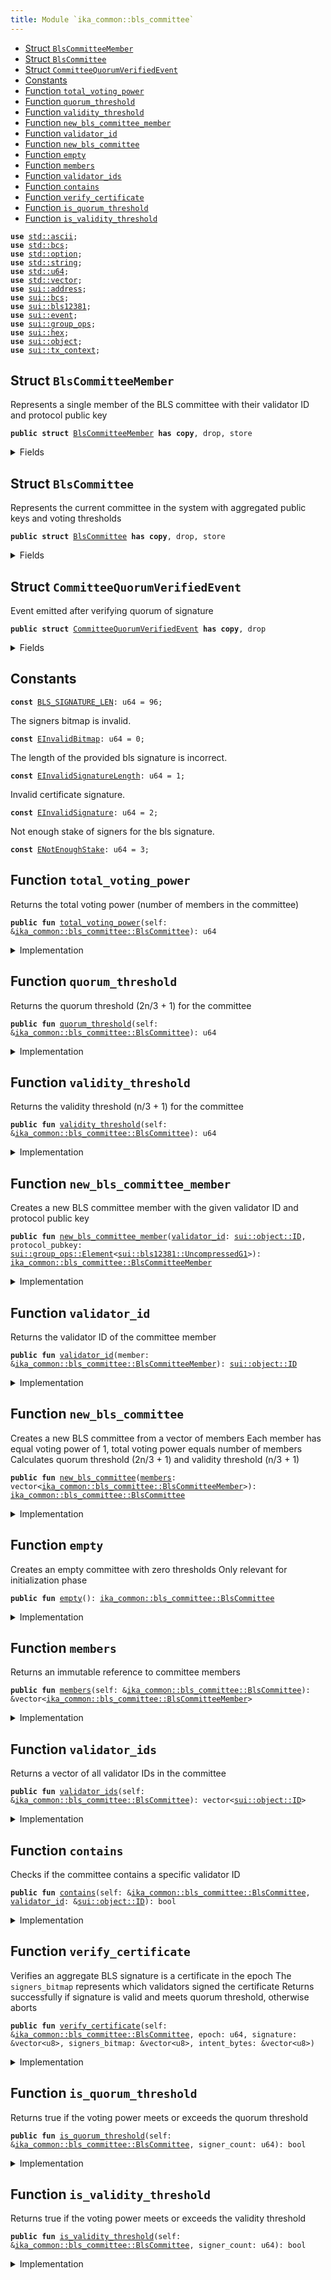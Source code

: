 ```yaml
---
title: Module `ika_common::bls_committee`
---
```




-  [Struct `BlsCommitteeMember`](#ika_common_bls_committee_BlsCommitteeMember)
-  [Struct `BlsCommittee`](#ika_common_bls_committee_BlsCommittee)
-  [Struct `CommitteeQuorumVerifiedEvent`](#ika_common_bls_committee_CommitteeQuorumVerifiedEvent)
-  [Constants](#@Constants_0)
-  [Function `total_voting_power`](#ika_common_bls_committee_total_voting_power)
-  [Function `quorum_threshold`](#ika_common_bls_committee_quorum_threshold)
-  [Function `validity_threshold`](#ika_common_bls_committee_validity_threshold)
-  [Function `new_bls_committee_member`](#ika_common_bls_committee_new_bls_committee_member)
-  [Function `validator_id`](#ika_common_bls_committee_validator_id)
-  [Function `new_bls_committee`](#ika_common_bls_committee_new_bls_committee)
-  [Function `empty`](#ika_common_bls_committee_empty)
-  [Function `members`](#ika_common_bls_committee_members)
-  [Function `validator_ids`](#ika_common_bls_committee_validator_ids)
-  [Function `contains`](#ika_common_bls_committee_contains)
-  [Function `verify_certificate`](#ika_common_bls_committee_verify_certificate)
-  [Function `is_quorum_threshold`](#ika_common_bls_committee_is_quorum_threshold)
-  [Function `is_validity_threshold`](#ika_common_bls_committee_is_validity_threshold)


<pre><code><b>use</b> <a href="../std/ascii.md#std_ascii">std::ascii</a>;
<b>use</b> <a href="../std/bcs.md#std_bcs">std::bcs</a>;
<b>use</b> <a href="../std/option.md#std_option">std::option</a>;
<b>use</b> <a href="../std/string.md#std_string">std::string</a>;
<b>use</b> <a href="../std/u64.md#std_u64">std::u64</a>;
<b>use</b> <a href="../std/vector.md#std_vector">std::vector</a>;
<b>use</b> <a href="../sui/address.md#sui_address">sui::address</a>;
<b>use</b> <a href="../sui/bcs.md#sui_bcs">sui::bcs</a>;
<b>use</b> <a href="../sui/bls12381.md#sui_bls12381">sui::bls12381</a>;
<b>use</b> <a href="../sui/event.md#sui_event">sui::event</a>;
<b>use</b> <a href="../sui/group_ops.md#sui_group_ops">sui::group_ops</a>;
<b>use</b> <a href="../sui/hex.md#sui_hex">sui::hex</a>;
<b>use</b> <a href="../sui/object.md#sui_object">sui::object</a>;
<b>use</b> <a href="../sui/tx_context.md#sui_tx_context">sui::tx_context</a>;
</code></pre>



<a name="ika_common_bls_committee_BlsCommitteeMember"></a>

## Struct `BlsCommitteeMember`

Represents a single member of the BLS committee with their validator ID and protocol public key


<pre><code><b>public</b> <b>struct</b> <a href="../ika_common/bls_committee.md#ika_common_bls_committee_BlsCommitteeMember">BlsCommitteeMember</a> <b>has</b> <b>copy</b>, drop, store
</code></pre>



<details>
<summary>Fields</summary>


<dl>
<dt>
<code><a href="../ika_common/bls_committee.md#ika_common_bls_committee_validator_id">validator_id</a>: <a href="../sui/object.md#sui_object_ID">sui::object::ID</a></code>
</dt>
<dd>
</dd>
<dt>
<code>protocol_pubkey: <a href="../sui/group_ops.md#sui_group_ops_Element">sui::group_ops::Element</a>&lt;<a href="../sui/bls12381.md#sui_bls12381_UncompressedG1">sui::bls12381::UncompressedG1</a>&gt;</code>
</dt>
<dd>
</dd>
</dl>


</details>

<a name="ika_common_bls_committee_BlsCommittee"></a>

## Struct `BlsCommittee`

Represents the current committee in the system with aggregated public keys and voting thresholds


<pre><code><b>public</b> <b>struct</b> <a href="../ika_common/bls_committee.md#ika_common_bls_committee_BlsCommittee">BlsCommittee</a> <b>has</b> <b>copy</b>, drop, store
</code></pre>



<details>
<summary>Fields</summary>


<dl>
<dt>
<code><a href="../ika_common/bls_committee.md#ika_common_bls_committee_members">members</a>: vector&lt;<a href="../ika_common/bls_committee.md#ika_common_bls_committee_BlsCommitteeMember">ika_common::bls_committee::BlsCommitteeMember</a>&gt;</code>
</dt>
<dd>
</dd>
<dt>
<code>aggregated_protocol_pubkey: <a href="../sui/group_ops.md#sui_group_ops_Element">sui::group_ops::Element</a>&lt;<a href="../sui/bls12381.md#sui_bls12381_G1">sui::bls12381::G1</a>&gt;</code>
</dt>
<dd>
 The aggregation of public keys for all members of the committee
</dd>
<dt>
<code><a href="../ika_common/bls_committee.md#ika_common_bls_committee_quorum_threshold">quorum_threshold</a>: u64</code>
</dt>
<dd>
 Minimum signatures required for quorum (2n/3 + 1)
</dd>
<dt>
<code><a href="../ika_common/bls_committee.md#ika_common_bls_committee_validity_threshold">validity_threshold</a>: u64</code>
</dt>
<dd>
 Minimum signatures required for validity (n/3 + 1)
</dd>
</dl>


</details>

<a name="ika_common_bls_committee_CommitteeQuorumVerifiedEvent"></a>

## Struct `CommitteeQuorumVerifiedEvent`

Event emitted after verifying quorum of signature


<pre><code><b>public</b> <b>struct</b> <a href="../ika_common/bls_committee.md#ika_common_bls_committee_CommitteeQuorumVerifiedEvent">CommitteeQuorumVerifiedEvent</a> <b>has</b> <b>copy</b>, drop
</code></pre>



<details>
<summary>Fields</summary>


<dl>
<dt>
<code>epoch: u64</code>
</dt>
<dd>
</dd>
<dt>
<code>signer_count: u64</code>
</dt>
<dd>
</dd>
</dl>


</details>

<a name="@Constants_0"></a>

## Constants


<a name="ika_common_bls_committee_BLS_SIGNATURE_LEN"></a>



<pre><code><b>const</b> <a href="../ika_common/bls_committee.md#ika_common_bls_committee_BLS_SIGNATURE_LEN">BLS_SIGNATURE_LEN</a>: u64 = 96;
</code></pre>



<a name="ika_common_bls_committee_EInvalidBitmap"></a>

The signers bitmap is invalid.


<pre><code><b>const</b> <a href="../ika_common/bls_committee.md#ika_common_bls_committee_EInvalidBitmap">EInvalidBitmap</a>: u64 = 0;
</code></pre>



<a name="ika_common_bls_committee_EInvalidSignatureLength"></a>

The length of the provided bls signature is incorrect.


<pre><code><b>const</b> <a href="../ika_common/bls_committee.md#ika_common_bls_committee_EInvalidSignatureLength">EInvalidSignatureLength</a>: u64 = 1;
</code></pre>



<a name="ika_common_bls_committee_EInvalidSignature"></a>

Invalid certificate signature.


<pre><code><b>const</b> <a href="../ika_common/bls_committee.md#ika_common_bls_committee_EInvalidSignature">EInvalidSignature</a>: u64 = 2;
</code></pre>



<a name="ika_common_bls_committee_ENotEnoughStake"></a>

Not enough stake of signers for the bls signature.


<pre><code><b>const</b> <a href="../ika_common/bls_committee.md#ika_common_bls_committee_ENotEnoughStake">ENotEnoughStake</a>: u64 = 3;
</code></pre>



<a name="ika_common_bls_committee_total_voting_power"></a>

## Function `total_voting_power`

Returns the total voting power (number of members in the committee)


<pre><code><b>public</b> <b>fun</b> <a href="../ika_common/bls_committee.md#ika_common_bls_committee_total_voting_power">total_voting_power</a>(self: &<a href="../ika_common/bls_committee.md#ika_common_bls_committee_BlsCommittee">ika_common::bls_committee::BlsCommittee</a>): u64
</code></pre>



<details>
<summary>Implementation</summary>


<pre><code><b>public</b> <b>fun</b> <a href="../ika_common/bls_committee.md#ika_common_bls_committee_total_voting_power">total_voting_power</a>(self: &<a href="../ika_common/bls_committee.md#ika_common_bls_committee_BlsCommittee">BlsCommittee</a>): u64 {
    self.<a href="../ika_common/bls_committee.md#ika_common_bls_committee_members">members</a>.length()
}
</code></pre>



</details>

<a name="ika_common_bls_committee_quorum_threshold"></a>

## Function `quorum_threshold`

Returns the quorum threshold (2n/3 + 1) for the committee


<pre><code><b>public</b> <b>fun</b> <a href="../ika_common/bls_committee.md#ika_common_bls_committee_quorum_threshold">quorum_threshold</a>(self: &<a href="../ika_common/bls_committee.md#ika_common_bls_committee_BlsCommittee">ika_common::bls_committee::BlsCommittee</a>): u64
</code></pre>



<details>
<summary>Implementation</summary>


<pre><code><b>public</b> <b>fun</b> <a href="../ika_common/bls_committee.md#ika_common_bls_committee_quorum_threshold">quorum_threshold</a>(self: &<a href="../ika_common/bls_committee.md#ika_common_bls_committee_BlsCommittee">BlsCommittee</a>): u64 {
    self.<a href="../ika_common/bls_committee.md#ika_common_bls_committee_quorum_threshold">quorum_threshold</a>
}
</code></pre>



</details>

<a name="ika_common_bls_committee_validity_threshold"></a>

## Function `validity_threshold`

Returns the validity threshold (n/3 + 1) for the committee


<pre><code><b>public</b> <b>fun</b> <a href="../ika_common/bls_committee.md#ika_common_bls_committee_validity_threshold">validity_threshold</a>(self: &<a href="../ika_common/bls_committee.md#ika_common_bls_committee_BlsCommittee">ika_common::bls_committee::BlsCommittee</a>): u64
</code></pre>



<details>
<summary>Implementation</summary>


<pre><code><b>public</b> <b>fun</b> <a href="../ika_common/bls_committee.md#ika_common_bls_committee_validity_threshold">validity_threshold</a>(self: &<a href="../ika_common/bls_committee.md#ika_common_bls_committee_BlsCommittee">BlsCommittee</a>): u64 {
    self.<a href="../ika_common/bls_committee.md#ika_common_bls_committee_validity_threshold">validity_threshold</a>
}
</code></pre>



</details>

<a name="ika_common_bls_committee_new_bls_committee_member"></a>

## Function `new_bls_committee_member`

Creates a new BLS committee member with the given validator ID and protocol public key


<pre><code><b>public</b> <b>fun</b> <a href="../ika_common/bls_committee.md#ika_common_bls_committee_new_bls_committee_member">new_bls_committee_member</a>(<a href="../ika_common/bls_committee.md#ika_common_bls_committee_validator_id">validator_id</a>: <a href="../sui/object.md#sui_object_ID">sui::object::ID</a>, protocol_pubkey: <a href="../sui/group_ops.md#sui_group_ops_Element">sui::group_ops::Element</a>&lt;<a href="../sui/bls12381.md#sui_bls12381_UncompressedG1">sui::bls12381::UncompressedG1</a>&gt;): <a href="../ika_common/bls_committee.md#ika_common_bls_committee_BlsCommitteeMember">ika_common::bls_committee::BlsCommitteeMember</a>
</code></pre>



<details>
<summary>Implementation</summary>


<pre><code><b>public</b> <b>fun</b> <a href="../ika_common/bls_committee.md#ika_common_bls_committee_new_bls_committee_member">new_bls_committee_member</a>(
    <a href="../ika_common/bls_committee.md#ika_common_bls_committee_validator_id">validator_id</a>: ID,
    protocol_pubkey: Element&lt;UncompressedG1&gt;
): <a href="../ika_common/bls_committee.md#ika_common_bls_committee_BlsCommitteeMember">BlsCommitteeMember</a> {
    <a href="../ika_common/bls_committee.md#ika_common_bls_committee_BlsCommitteeMember">BlsCommitteeMember</a> {
        <a href="../ika_common/bls_committee.md#ika_common_bls_committee_validator_id">validator_id</a>,
        protocol_pubkey,
    }
}
</code></pre>



</details>

<a name="ika_common_bls_committee_validator_id"></a>

## Function `validator_id`

Returns the validator ID of the committee member


<pre><code><b>public</b> <b>fun</b> <a href="../ika_common/bls_committee.md#ika_common_bls_committee_validator_id">validator_id</a>(member: &<a href="../ika_common/bls_committee.md#ika_common_bls_committee_BlsCommitteeMember">ika_common::bls_committee::BlsCommitteeMember</a>): <a href="../sui/object.md#sui_object_ID">sui::object::ID</a>
</code></pre>



<details>
<summary>Implementation</summary>


<pre><code><b>public</b> <b>fun</b> <a href="../ika_common/bls_committee.md#ika_common_bls_committee_validator_id">validator_id</a>(member: &<a href="../ika_common/bls_committee.md#ika_common_bls_committee_BlsCommitteeMember">BlsCommitteeMember</a>): ID {
    member.<a href="../ika_common/bls_committee.md#ika_common_bls_committee_validator_id">validator_id</a>
}
</code></pre>



</details>

<a name="ika_common_bls_committee_new_bls_committee"></a>

## Function `new_bls_committee`

Creates a new BLS committee from a vector of members
Each member has equal voting power of 1, total voting power equals number of members
Calculates quorum threshold (2n/3 + 1) and validity threshold (n/3 + 1)


<pre><code><b>public</b> <b>fun</b> <a href="../ika_common/bls_committee.md#ika_common_bls_committee_new_bls_committee">new_bls_committee</a>(<a href="../ika_common/bls_committee.md#ika_common_bls_committee_members">members</a>: vector&lt;<a href="../ika_common/bls_committee.md#ika_common_bls_committee_BlsCommitteeMember">ika_common::bls_committee::BlsCommitteeMember</a>&gt;): <a href="../ika_common/bls_committee.md#ika_common_bls_committee_BlsCommittee">ika_common::bls_committee::BlsCommittee</a>
</code></pre>



<details>
<summary>Implementation</summary>


<pre><code><b>public</b> <b>fun</b> <a href="../ika_common/bls_committee.md#ika_common_bls_committee_new_bls_committee">new_bls_committee</a>(<a href="../ika_common/bls_committee.md#ika_common_bls_committee_members">members</a>: vector&lt;<a href="../ika_common/bls_committee.md#ika_common_bls_committee_BlsCommitteeMember">BlsCommitteeMember</a>&gt;): <a href="../ika_common/bls_committee.md#ika_common_bls_committee_BlsCommittee">BlsCommittee</a> {
    // Compute the total aggregated key, e.g. the sum of all <b>public</b> keys in the committee
    <b>let</b> aggregated_protocol_pubkey = bls12381::uncompressed_g1_to_g1(
        &bls12381::uncompressed_g1_sum(
            &<a href="../ika_common/bls_committee.md#ika_common_bls_committee_members">members</a>.map!(|member| member.protocol_pubkey),
        ),
    );
    <b>let</b> <a href="../ika_common/bls_committee.md#ika_common_bls_committee_quorum_threshold">quorum_threshold</a> = (2 * (<a href="../ika_common/bls_committee.md#ika_common_bls_committee_members">members</a>.length() / 3)) + 1;
    <b>let</b> <a href="../ika_common/bls_committee.md#ika_common_bls_committee_validity_threshold">validity_threshold</a> = (<a href="../ika_common/bls_committee.md#ika_common_bls_committee_members">members</a>.length() / 3) + 1;
    <a href="../ika_common/bls_committee.md#ika_common_bls_committee_BlsCommittee">BlsCommittee</a> {
        <a href="../ika_common/bls_committee.md#ika_common_bls_committee_members">members</a>,
        aggregated_protocol_pubkey,
        <a href="../ika_common/bls_committee.md#ika_common_bls_committee_quorum_threshold">quorum_threshold</a>,
        <a href="../ika_common/bls_committee.md#ika_common_bls_committee_validity_threshold">validity_threshold</a>,
    }
}
</code></pre>



</details>

<a name="ika_common_bls_committee_empty"></a>

## Function `empty`

Creates an empty committee with zero thresholds
Only relevant for initialization phase


<pre><code><b>public</b> <b>fun</b> <a href="../ika_common/bls_committee.md#ika_common_bls_committee_empty">empty</a>(): <a href="../ika_common/bls_committee.md#ika_common_bls_committee_BlsCommittee">ika_common::bls_committee::BlsCommittee</a>
</code></pre>



<details>
<summary>Implementation</summary>


<pre><code><b>public</b> <b>fun</b> <a href="../ika_common/bls_committee.md#ika_common_bls_committee_empty">empty</a>(): <a href="../ika_common/bls_committee.md#ika_common_bls_committee_BlsCommittee">BlsCommittee</a> {
    <a href="../ika_common/bls_committee.md#ika_common_bls_committee_BlsCommittee">BlsCommittee</a> {
        <a href="../ika_common/bls_committee.md#ika_common_bls_committee_members">members</a>: vector[],
        aggregated_protocol_pubkey: bls12381::g1_identity(),
        <a href="../ika_common/bls_committee.md#ika_common_bls_committee_quorum_threshold">quorum_threshold</a>: 0,
        <a href="../ika_common/bls_committee.md#ika_common_bls_committee_validity_threshold">validity_threshold</a>: 0,
    }
}
</code></pre>



</details>

<a name="ika_common_bls_committee_members"></a>

## Function `members`

Returns an immutable reference to committee members


<pre><code><b>public</b> <b>fun</b> <a href="../ika_common/bls_committee.md#ika_common_bls_committee_members">members</a>(self: &<a href="../ika_common/bls_committee.md#ika_common_bls_committee_BlsCommittee">ika_common::bls_committee::BlsCommittee</a>): &vector&lt;<a href="../ika_common/bls_committee.md#ika_common_bls_committee_BlsCommitteeMember">ika_common::bls_committee::BlsCommitteeMember</a>&gt;
</code></pre>



<details>
<summary>Implementation</summary>


<pre><code><b>public</b> <b>fun</b> <a href="../ika_common/bls_committee.md#ika_common_bls_committee_members">members</a>(self: &<a href="../ika_common/bls_committee.md#ika_common_bls_committee_BlsCommittee">BlsCommittee</a>): &vector&lt;<a href="../ika_common/bls_committee.md#ika_common_bls_committee_BlsCommitteeMember">BlsCommitteeMember</a>&gt; {
    &self.<a href="../ika_common/bls_committee.md#ika_common_bls_committee_members">members</a>
}
</code></pre>



</details>

<a name="ika_common_bls_committee_validator_ids"></a>

## Function `validator_ids`

Returns a vector of all validator IDs in the committee


<pre><code><b>public</b> <b>fun</b> <a href="../ika_common/bls_committee.md#ika_common_bls_committee_validator_ids">validator_ids</a>(self: &<a href="../ika_common/bls_committee.md#ika_common_bls_committee_BlsCommittee">ika_common::bls_committee::BlsCommittee</a>): vector&lt;<a href="../sui/object.md#sui_object_ID">sui::object::ID</a>&gt;
</code></pre>



<details>
<summary>Implementation</summary>


<pre><code><b>public</b> <b>fun</b> <a href="../ika_common/bls_committee.md#ika_common_bls_committee_validator_ids">validator_ids</a>(self: &<a href="../ika_common/bls_committee.md#ika_common_bls_committee_BlsCommittee">BlsCommittee</a>): vector&lt;ID&gt; {
    self.<a href="../ika_common/bls_committee.md#ika_common_bls_committee_members">members</a>().map_ref!(|m| m.<a href="../ika_common/bls_committee.md#ika_common_bls_committee_validator_id">validator_id</a>())
}
</code></pre>



</details>

<a name="ika_common_bls_committee_contains"></a>

## Function `contains`

Checks if the committee contains a specific validator ID


<pre><code><b>public</b> <b>fun</b> <a href="../ika_common/bls_committee.md#ika_common_bls_committee_contains">contains</a>(self: &<a href="../ika_common/bls_committee.md#ika_common_bls_committee_BlsCommittee">ika_common::bls_committee::BlsCommittee</a>, <a href="../ika_common/bls_committee.md#ika_common_bls_committee_validator_id">validator_id</a>: &<a href="../sui/object.md#sui_object_ID">sui::object::ID</a>): bool
</code></pre>



<details>
<summary>Implementation</summary>


<pre><code><b>public</b> <b>fun</b> <a href="../ika_common/bls_committee.md#ika_common_bls_committee_contains">contains</a>(self: &<a href="../ika_common/bls_committee.md#ika_common_bls_committee_BlsCommittee">BlsCommittee</a>, <a href="../ika_common/bls_committee.md#ika_common_bls_committee_validator_id">validator_id</a>: &ID): bool {
    self.<a href="../ika_common/bls_committee.md#ika_common_bls_committee_members">members</a>().any!(|m| m.<a href="../ika_common/bls_committee.md#ika_common_bls_committee_validator_id">validator_id</a>() == <a href="../ika_common/bls_committee.md#ika_common_bls_committee_validator_id">validator_id</a>)
}
</code></pre>



</details>

<a name="ika_common_bls_committee_verify_certificate"></a>

## Function `verify_certificate`

Verifies an aggregate BLS signature is a certificate in the epoch
The <code>signers_bitmap</code> represents which validators signed the certificate
Returns successfully if signature is valid and meets quorum threshold, otherwise aborts


<pre><code><b>public</b> <b>fun</b> <a href="../ika_common/bls_committee.md#ika_common_bls_committee_verify_certificate">verify_certificate</a>(self: &<a href="../ika_common/bls_committee.md#ika_common_bls_committee_BlsCommittee">ika_common::bls_committee::BlsCommittee</a>, epoch: u64, signature: &vector&lt;u8&gt;, signers_bitmap: &vector&lt;u8&gt;, intent_bytes: &vector&lt;u8&gt;)
</code></pre>



<details>
<summary>Implementation</summary>


<pre><code><b>public</b> <b>fun</b> <a href="../ika_common/bls_committee.md#ika_common_bls_committee_verify_certificate">verify_certificate</a>(
    self: &<a href="../ika_common/bls_committee.md#ika_common_bls_committee_BlsCommittee">BlsCommittee</a>,
    epoch: u64,
    signature: &vector&lt;u8&gt;,
    signers_bitmap: &vector&lt;u8&gt;,
    intent_bytes: &vector&lt;u8&gt;,
) {
    <b>assert</b>!(signature.length() == <a href="../ika_common/bls_committee.md#ika_common_bls_committee_BLS_SIGNATURE_LEN">BLS_SIGNATURE_LEN</a>, <a href="../ika_common/bls_committee.md#ika_common_bls_committee_EInvalidSignatureLength">EInvalidSignatureLength</a>);
    <b>let</b> <a href="../ika_common/bls_committee.md#ika_common_bls_committee_members">members</a> = &self.<a href="../ika_common/bls_committee.md#ika_common_bls_committee_members">members</a>;
    // Count non-signers instead of summing their voting powers
    <b>let</b> <b>mut</b> non_signer_count = 0;
    <b>let</b> <b>mut</b> non_signer_public_keys: vector&lt;Element&lt;UncompressedG1&gt;&gt; = vector::empty();
    <b>let</b> <b>mut</b> offset: u64 = 0;
    <b>let</b> n_members = <a href="../ika_common/bls_committee.md#ika_common_bls_committee_members">members</a>.length();
    <b>let</b> max_bitmap_len_bytes = n_members.divide_and_round_up(8);
    // The signers bitmap must not be longer than necessary to hold all <a href="../ika_common/bls_committee.md#ika_common_bls_committee_members">members</a>
    // It may be shorter, in which case the excluded <a href="../ika_common/bls_committee.md#ika_common_bls_committee_members">members</a> are treated <b>as</b> non-signers
    <b>assert</b>!(signers_bitmap.length() == max_bitmap_len_bytes, <a href="../ika_common/bls_committee.md#ika_common_bls_committee_EInvalidBitmap">EInvalidBitmap</a>);
    // Iterate over the signers bitmap and check <b>if</b> each member is a signer
    max_bitmap_len_bytes.do!(|i| {
        // Get the current byte or 0 <b>if</b> we've reached the end of the bitmap
        <b>let</b> byte = <b>if</b> (i &lt; signers_bitmap.length()) {
            signers_bitmap[i]
        } <b>else</b> {
            0
        };
        (8u8).do!(|i| {
            <b>let</b> index = offset + (i <b>as</b> u64);
            <b>let</b> is_signer = (byte &gt;&gt; i) & 1 == 1;
            // If the index is out of bounds, the bit must be 0 to ensure
            // uniqueness of the signers_bitmap
            <b>if</b> (index &gt;= n_members) {
                <b>assert</b>!(!is_signer, <a href="../ika_common/bls_committee.md#ika_common_bls_committee_EInvalidBitmap">EInvalidBitmap</a>);
                <b>return</b>
            };
            // There will be fewer non-signers than signers, so we handle
            // non-signers here
            <b>if</b> (!is_signer) {
                <b>let</b> member = &<a href="../ika_common/bls_committee.md#ika_common_bls_committee_members">members</a>[index];
                non_signer_count = non_signer_count + 1;
                non_signer_public_keys.push_back(member.protocol_pubkey);
            };
        });
        offset = offset + 8;
    });
    // Compute the aggregate voting power <b>as</b> the number of signers
    <b>let</b> signer_count = n_members - non_signer_count;
    <b>assert</b>!(<a href="../ika_common/bls_committee.md#ika_common_bls_committee_is_quorum_threshold">is_quorum_threshold</a>(self, signer_count), <a href="../ika_common/bls_committee.md#ika_common_bls_committee_ENotEnoughStake">ENotEnoughStake</a>);
    // Compute the aggregate <b>public</b> key <b>as</b> the difference between the total
    // aggregated key and the sum of the non-signer <b>public</b> keys
    <b>let</b> aggregate_key = bls12381::g1_sub(
        &self.aggregated_protocol_pubkey,
        &bls12381::uncompressed_g1_to_g1(
            &bls12381::uncompressed_g1_sum(&non_signer_public_keys),
        ),
    );
    // Verify the signature
    <b>let</b> pub_key_bytes = group_ops::bytes(&aggregate_key);
    <b>assert</b>!(
        bls12381::bls12381_min_pk_verify(
            signature,
            pub_key_bytes,
            intent_bytes,
        ),
        <a href="../ika_common/bls_committee.md#ika_common_bls_committee_EInvalidSignature">EInvalidSignature</a>,
    );
    event::emit(<a href="../ika_common/bls_committee.md#ika_common_bls_committee_CommitteeQuorumVerifiedEvent">CommitteeQuorumVerifiedEvent</a> {
        epoch,
        signer_count,
    });
}
</code></pre>



</details>

<a name="ika_common_bls_committee_is_quorum_threshold"></a>

## Function `is_quorum_threshold`

Returns true if the voting power meets or exceeds the quorum threshold


<pre><code><b>public</b> <b>fun</b> <a href="../ika_common/bls_committee.md#ika_common_bls_committee_is_quorum_threshold">is_quorum_threshold</a>(self: &<a href="../ika_common/bls_committee.md#ika_common_bls_committee_BlsCommittee">ika_common::bls_committee::BlsCommittee</a>, signer_count: u64): bool
</code></pre>



<details>
<summary>Implementation</summary>


<pre><code><b>public</b> <b>fun</b> <a href="../ika_common/bls_committee.md#ika_common_bls_committee_is_quorum_threshold">is_quorum_threshold</a>(self: &<a href="../ika_common/bls_committee.md#ika_common_bls_committee_BlsCommittee">BlsCommittee</a>, signer_count: u64): bool {
    signer_count &gt;= self.<a href="../ika_common/bls_committee.md#ika_common_bls_committee_quorum_threshold">quorum_threshold</a>
}
</code></pre>



</details>

<a name="ika_common_bls_committee_is_validity_threshold"></a>

## Function `is_validity_threshold`

Returns true if the voting power meets or exceeds the validity threshold


<pre><code><b>public</b> <b>fun</b> <a href="../ika_common/bls_committee.md#ika_common_bls_committee_is_validity_threshold">is_validity_threshold</a>(self: &<a href="../ika_common/bls_committee.md#ika_common_bls_committee_BlsCommittee">ika_common::bls_committee::BlsCommittee</a>, signer_count: u64): bool
</code></pre>



<details>
<summary>Implementation</summary>


<pre><code><b>public</b> <b>fun</b> <a href="../ika_common/bls_committee.md#ika_common_bls_committee_is_validity_threshold">is_validity_threshold</a>(self: &<a href="../ika_common/bls_committee.md#ika_common_bls_committee_BlsCommittee">BlsCommittee</a>, signer_count: u64): bool {
    signer_count &gt;= self.<a href="../ika_common/bls_committee.md#ika_common_bls_committee_validity_threshold">validity_threshold</a>
}
</code></pre>



</details>
